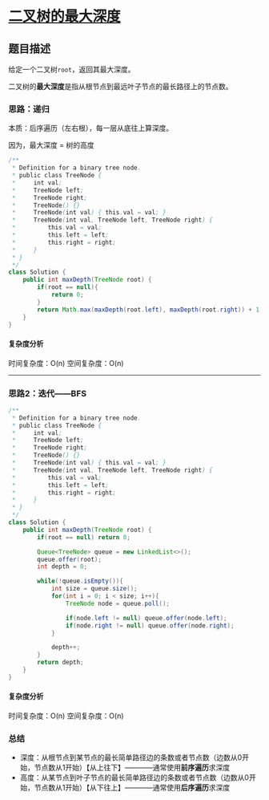 # [二叉树的最大深度](二叉树的最大深度"[题目地址](https://leetcode.cn/problems/maximum-depth-of-binary-tree/description/)")

## 题目描述
给定一个二叉树`root`，返回其最大深度。

二叉树的**最大深度**是指从根节点到最远叶子节点的最长路径上的节点数。

### 思路：递归
本质：后序遍历（左右根），每一层从底往上算深度。

因为，最大深度 = 树的高度

```java
/**
 * Definition for a binary tree node.
 * public class TreeNode {
 *     int val;
 *     TreeNode left;
 *     TreeNode right;
 *     TreeNode() {}
 *     TreeNode(int val) { this.val = val; }
 *     TreeNode(int val, TreeNode left, TreeNode right) {
 *         this.val = val;
 *         this.left = left;
 *         this.right = right;
 *     }
 * }
 */
class Solution {
    public int maxDepth(TreeNode root) {
        if(root == null){
            return 0;
        }
        return Math.max(maxDepth(root.left), maxDepth(root.right)) + 1;
    }
}
```

#### 复杂度分析
时间复杂度：O(n)
空间复杂度：O(n)

----

### 思路2：迭代——BFS


```java
/**
 * Definition for a binary tree node.
 * public class TreeNode {
 *     int val;
 *     TreeNode left;
 *     TreeNode right;
 *     TreeNode() {}
 *     TreeNode(int val) { this.val = val; }
 *     TreeNode(int val, TreeNode left, TreeNode right) {
 *         this.val = val;
 *         this.left = left;
 *         this.right = right;
 *     }
 * }
 */
class Solution {
    public int maxDepth(TreeNode root) {
        if(root == null) return 0;

        Queue<TreeNode> queue = new LinkedList<>();
        queue.offer(root);
        int depth = 0;

        while(!queue.isEmpty()){
            int size = queue.size();
            for(int i = 0; i < size; i++){
                TreeNode node = queue.poll();

                if(node.left != null) queue.offer(node.left);
                if(node.right != null) queue.offer(node.right);
            }

            depth++;
        }
        return depth;
    }
}
```

#### 复杂度分析
时间复杂度：O(n)
空间复杂度：O(n)

### 总结
- 深度：从根节点到某节点的最长简单路径边的条数或者节点数（边数从0开始，节点数从1开始）【从上往下】————通常使用**前序遍历**求深度
- 高度：从某节点到叶子节点的最长简单路径边的条数或者节点数（边数从0开始，节点数从1开始）【从下往上】————通常使用**后序遍历**求深度